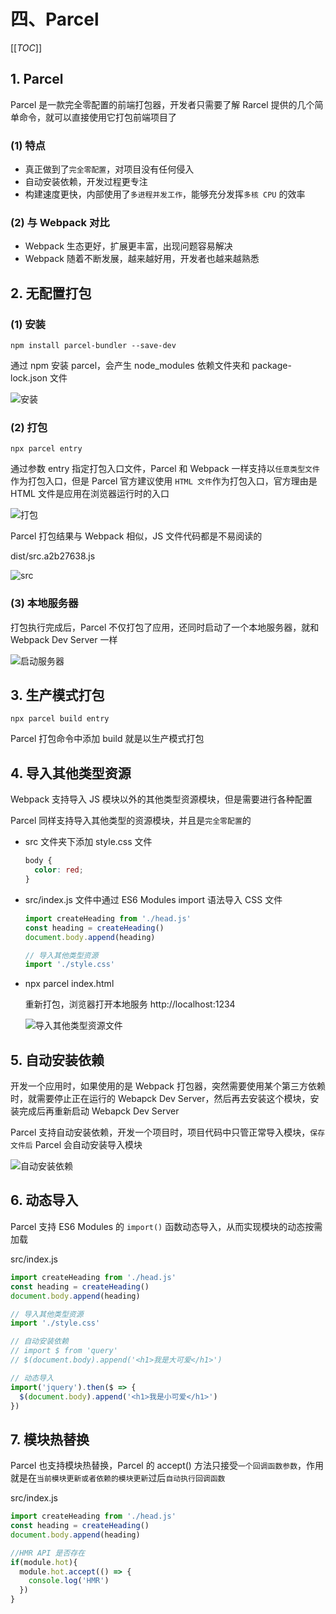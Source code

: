 # 四、Parcel

[[_TOC_]]

## 1. Parcel

Parcel 是一款完全零配置的前端打包器，开发者只需要了解 Rarcel 提供的几个简单命令，就可以直接使用它打包前端项目了

### (1) 特点

* 真正做到了`完全零配置`，对项目没有任何侵入
* 自动安装依赖，开发过程更专注
* 构建速度更快，内部使用了`多进程并发工作`，能够充分发挥`多核 CPU` 的效率

### (2) 与 Webpack 对比

* Webpack 生态更好，扩展更丰富，出现问题容易解决
* Webpack 随着不断发展，越来越好用，开发者也越来越熟悉

## 2. 无配置打包

### (1) 安装

`npm install parcel-bundler --save-dev`
  
通过 npm 安装 parcel，会产生 node_modules 依赖文件夹和 package-lock.json 文件

![安装](https://github.com/yuyuyuzhang/Blog/blob/master/images/%E5%89%8D%E7%AB%AF%E6%A8%A1%E5%9D%97%E5%8C%96/parcel/%E5%AE%89%E8%A3%85.png)

### (2) 打包

`npx parcel entry`
  
通过参数 entry 指定打包入口文件，Parcel 和 Webpack 一样支持以`任意类型文件`作为打包入口，但是 Parcel 官方建议使用 `HTML 文件`作为打包入口，官方理由是 HTML 文件是应用在浏览器运行时的入口

![打包](https://github.com/yuyuyuzhang/Blog/blob/master/images/%E5%89%8D%E7%AB%AF%E6%A8%A1%E5%9D%97%E5%8C%96/parcel/%E6%89%93%E5%8C%85.png)

Parcel 打包结果与 Webpack 相似，JS 文件代码都是不易阅读的

dist/src.a2b27638.js

![src](https://github.com/yuyuyuzhang/Blog/blob/master/images/%E5%89%8D%E7%AB%AF%E6%A8%A1%E5%9D%97%E5%8C%96/parcel/src.png)

### (3) 本地服务器

打包执行完成后，Parcel 不仅打包了应用，还同时启动了一个本地服务器，就和 Webpack Dev Server 一样

![启动服务器](https://github.com/yuyuyuzhang/Blog/blob/master/images/%E5%89%8D%E7%AB%AF%E6%A8%A1%E5%9D%97%E5%8C%96/parcel/%E5%90%AF%E5%8A%A8%E6%9C%8D%E5%8A%A1%E5%99%A8.png)

## 3. 生产模式打包

`npx parcel build entry`

Parcel 打包命令中添加 build 就是以生产模式打包

## 4. 导入其他类型资源

Webpack 支持导入 JS 模块以外的其他类型资源模块，但是需要进行各种配置

Parcel 同样支持导入其他类型的资源模块，并且是`完全零配置`的

* src 文件夹下添加 style.css 文件
  
  ```css
  body {
    color: red;
  }
  ```

* src/index.js 文件中通过 ES6 Modules import 语法导入 CSS 文件
  
  ```javascript
  import createHeading from './head.js'
  const heading = createHeading()
  document.body.append(heading)

  // 导入其他类型资源
  import './style.css'
  ```

* npx parcel index.html
  
  重新打包，浏览器打开本地服务 http://localhost:1234

  ![导入其他类型资源文件](https://github.com/yuyuyuzhang/Blog/blob/master/images/%E5%89%8D%E7%AB%AF%E6%A8%A1%E5%9D%97%E5%8C%96/parcel/%E5%AF%BC%E5%85%A5%E5%85%B6%E4%BB%96%E7%B1%BB%E5%9E%8B%E8%B5%84%E6%BA%90%E6%96%87%E4%BB%B6.png)

## 5. 自动安装依赖

开发一个应用时，如果使用的是 Webpack 打包器，突然需要使用某个第三方依赖时，就需要停止正在运行的 Webapck Dev Server，然后再去安装这个模块，安装完成后再重新启动 Webapck Dev Server

Parcel 支持自动安装依赖，开发一个项目时，项目代码中只管正常导入模块，`保存文件后` Parcel 会自动安装导入模块

![自动安装依赖](https://github.com/yuyuyuzhang/Blog/blob/master/images/%E5%89%8D%E7%AB%AF%E6%A8%A1%E5%9D%97%E5%8C%96/parcel/%E8%87%AA%E5%8A%A8%E5%AE%89%E8%A3%85%E4%BE%9D%E8%B5%96.gif)

## 6. 动态导入

Parcel 支持 ES6 Modules 的 `import()` 函数动态导入，从而实现模块的动态按需加载

src/index.js

```javascript
import createHeading from './head.js'
const heading = createHeading()
document.body.append(heading)

// 导入其他类型资源
import './style.css'

// 自动安装依赖
// import $ from 'query'
// $(document.body).append('<h1>我是大可爱</h1>')

// 动态导入
import('jquery').then($ => {
  $(document.body).append('<h1>我是小可爱</h1>')
})
```

## 7. 模块热替换

Parcel 也支持模块热替换，Parcel 的 accept() 方法只接受`一个回调函数参数`，作用就是在`当前模块更新或者依赖的模块更新`过后`自动执行回调函数`

src/index.js

```javascript
import createHeading from './head.js'
const heading = createHeading()
document.body.append(heading)

//HMR API 是否存在
if(module.hot){
  module.hot.accept(() => {
    console.log('HMR')
  })
}
```
